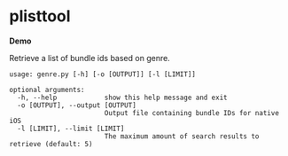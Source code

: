 # plisttool

**Demo**

Retrieve a list of bundle ids based on genre.

```
usage: genre.py [-h] [-o [OUTPUT]] [-l [LIMIT]]

optional arguments:
  -h, --help            show this help message and exit
  -o [OUTPUT], --output [OUTPUT]
                        Output file containing bundle IDs for native iOS
  -l [LIMIT], --limit [LIMIT]
                        The maximum amount of search results to retrieve (default: 5)
```
